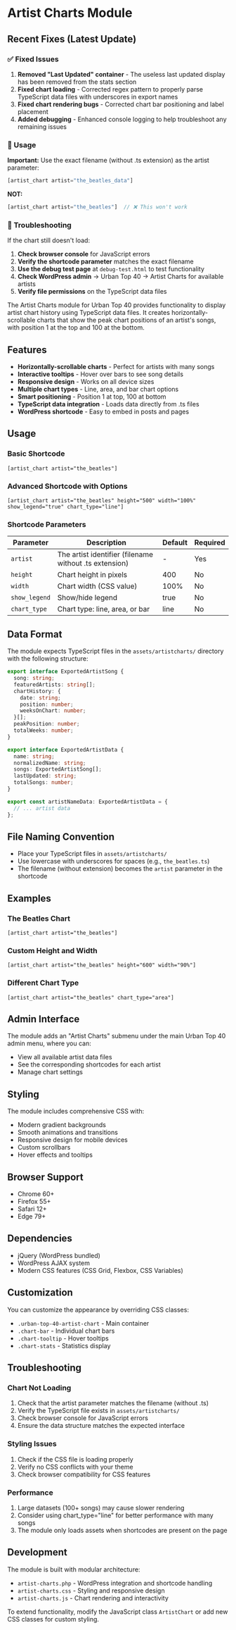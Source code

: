# Artist Charts Module

## Recent Fixes (Latest Update)

### ✅ Fixed Issues
1. **Removed "Last Updated" container** - The useless last updated display has been removed from the stats section
2. **Fixed chart loading** - Corrected regex pattern to properly parse TypeScript data files with underscores in export names
3. **Fixed chart rendering bugs** - Corrected chart bar positioning and label placement
4. **Added debugging** - Enhanced console logging to help troubleshoot any remaining issues

### 🔧 Usage
**Important:** Use the exact filename (without .ts extension) as the artist parameter:

```php
[artist_chart artist="the_beatles_data"]
```

**NOT:**
```php
[artist_chart artist="the_beatles"]  // ❌ This won't work
```

### 🐛 Troubleshooting
If the chart still doesn't load:

1. **Check browser console** for JavaScript errors
2. **Verify the shortcode parameter** matches the exact filename
3. **Use the debug test page** at `debug-test.html` to test functionality
4. **Check WordPress admin** → Urban Top 40 → Artist Charts for available artists
5. **Verify file permissions** on the TypeScript data files

The Artist Charts module for Urban Top 40 provides functionality to display artist chart history using TypeScript data files. It creates horizontally-scrollable charts that show the peak chart positions of an artist's songs, with position 1 at the top and 100 at the bottom.

## Features

- **Horizontally-scrollable charts** - Perfect for artists with many songs
- **Interactive tooltips** - Hover over bars to see song details
- **Responsive design** - Works on all device sizes
- **Multiple chart types** - Line, area, and bar chart options
- **Smart positioning** - Position 1 at top, 100 at bottom
- **TypeScript data integration** - Loads data directly from .ts files
- **WordPress shortcode** - Easy to embed in posts and pages

## Usage

### Basic Shortcode

```
[artist_chart artist="the_beatles"]
```

### Advanced Shortcode with Options

```
[artist_chart artist="the_beatles" height="500" width="100%" show_legend="true" chart_type="line"]
```

### Shortcode Parameters

| Parameter | Description | Default | Required |
|-----------|-------------|---------|----------|
| `artist` | The artist identifier (filename without .ts extension) | - | Yes |
| `height` | Chart height in pixels | 400 | No |
| `width` | Chart width (CSS value) | 100% | No |
| `show_legend` | Show/hide legend | true | No |
| `chart_type` | Chart type: line, area, or bar | line | No |

## Data Format

The module expects TypeScript files in the `assets/artistcharts/` directory with the following structure:

```typescript
export interface ExportedArtistSong {
  song: string;
  featuredArtists: string[];
  chartHistory: {
    date: string;
    position: number;
    weeksOnChart: number;
  }[];
  peakPosition: number;
  totalWeeks: number;
}

export interface ExportedArtistData {
  name: string;
  normalizedName: string;
  songs: ExportedArtistSong[];
  lastUpdated: string;
  totalSongs: number;
}

export const artistNameData: ExportedArtistData = {
  // ... artist data
};
```

## File Naming Convention

- Place your TypeScript files in `assets/artistcharts/`
- Use lowercase with underscores for spaces (e.g., `the_beatles.ts`)
- The filename (without extension) becomes the `artist` parameter in the shortcode

## Examples

### The Beatles Chart
```
[artist_chart artist="the_beatles"]
```

### Custom Height and Width
```
[artist_chart artist="the_beatles" height="600" width="90%"]
```

### Different Chart Type
```
[artist_chart artist="the_beatles" chart_type="area"]
```

## Admin Interface

The module adds an "Artist Charts" submenu under the main Urban Top 40 admin menu, where you can:

- View all available artist data files
- See the corresponding shortcodes for each artist
- Manage chart settings

## Styling

The module includes comprehensive CSS with:

- Modern gradient backgrounds
- Smooth animations and transitions
- Responsive design for mobile devices
- Custom scrollbars
- Hover effects and tooltips

## Browser Support

- Chrome 60+
- Firefox 55+
- Safari 12+
- Edge 79+

## Dependencies

- jQuery (WordPress bundled)
- WordPress AJAX system
- Modern CSS features (CSS Grid, Flexbox, CSS Variables)

## Customization

You can customize the appearance by overriding CSS classes:

- `.urban-top-40-artist-chart` - Main container
- `.chart-bar` - Individual chart bars
- `.chart-tooltip` - Hover tooltips
- `.chart-stats` - Statistics display

## Troubleshooting

### Chart Not Loading
1. Check that the artist parameter matches the filename (without .ts)
2. Verify the TypeScript file exists in `assets/artistcharts/`
3. Check browser console for JavaScript errors
4. Ensure the data structure matches the expected interface

### Styling Issues
1. Check if the CSS file is loading properly
2. Verify no CSS conflicts with your theme
3. Check browser compatibility for CSS features

### Performance
1. Large datasets (100+ songs) may cause slower rendering
2. Consider using chart_type="line" for better performance with many songs
3. The module only loads assets when shortcodes are present on the page

## Development

The module is built with modular architecture:

- `artist-charts.php` - WordPress integration and shortcode handling
- `artist-charts.css` - Styling and responsive design
- `artist-charts.js` - Chart rendering and interactivity

To extend functionality, modify the JavaScript class `ArtistChart` or add new CSS classes for custom styling.
